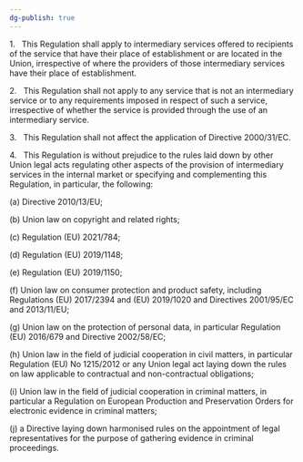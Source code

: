 ```yaml
---
dg-publish: true
---
```

1.   This Regulation shall apply to intermediary services offered to recipients of the service that have their place of establishment or are located in the Union, irrespective of where the providers of those intermediary services have their place of establishment.

2.   This Regulation shall not apply to any service that is not an intermediary service or to any requirements imposed in respect of such a service, irrespective of whether the service is provided through the use of an intermediary service.

3.   This Regulation shall not affect the application of Directive 2000/31/EC.

4.   This Regulation is without prejudice to the rules laid down by other Union legal acts regulating other aspects of the provision of intermediary services in the internal market or specifying and complementing this Regulation, in particular, the following:

(a) Directive 2010/13/EU;

(b) Union law on copyright and related rights;

(c) Regulation (EU) 2021/784;

(d) Regulation (EU) 2019/1148;

(e) Regulation (EU) 2019/1150;

(f) Union law on consumer protection and product safety, including Regulations (EU) 2017/2394 and (EU) 2019/1020 and Directives 2001/95/EC and 2013/11/EU;

(g) Union law on the protection of personal data, in particular Regulation (EU) 2016/679 and Directive 2002/58/EC;

(h) Union law in the field of judicial cooperation in civil matters, in particular Regulation (EU) No 1215/2012 or any Union legal act laying down the rules on law applicable to contractual and non-contractual obligations;

(i) Union law in the field of judicial cooperation in criminal matters, in particular a Regulation on European Production and Preservation Orders for electronic evidence in criminal matters;

(j) a Directive laying down harmonised rules on the appointment of legal representatives for the purpose of gathering evidence in criminal proceedings.